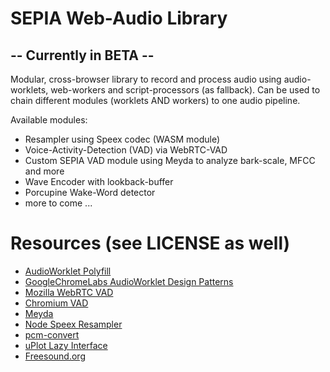 # SEPIA Web-Audio Library

## -- Currently in BETA --

Modular, cross-browser library to record and process audio using audio-worklets, web-workers and script-processors (as fallback).
Can be used to chain different modules (worklets AND workers) to one audio pipeline.   
  
Available modules:

- Resampler using Speex codec (WASM module)
- Voice-Activity-Detection (VAD) via WebRTC-VAD
- Custom SEPIA VAD module using Meyda to analyze bark-scale, MFCC and more
- Wave Encoder with lookback-buffer
- Porcupine Wake-Word detector
- more to come ...

# Resources (see LICENSE as well)

* [AudioWorklet Polyfill](https://github.com/GoogleChromeLabs/audioworklet-polyfill)
* [GoogleChromeLabs AudioWorklet Design Patterns](https://github.com/GoogleChromeLabs/web-audio-samples/blob/gh-pages/audio-worklet/design-pattern/)
* [Mozilla WebRTC VAD](https://github.com/mozilla/webrtcvad_js)
* [Chromium VAD](https://chromium.googlesource.com/external/webrtc/+/refs/heads/lkgr/common_audio/vad/)
* [Meyda](https://github.com/meyda/meyda)
* [Node Speex Resampler](https://github.com/geekuillaume/node-speex-resampler)
* [pcm-convert](https://github.com/audiojs/pcm-convert)
* [uPlot Lazy Interface](https://github.com/bytemind-de/uPlot-lazy-interface)
* [Freesound.org](https://freesound.org/)